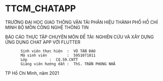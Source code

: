 # TTCM_CHATAPP
TRƯỜNG ĐẠI HỌC GIAO THÔNG VẬN TẢI
PHÂN HIỆU THÀNH PHỐ HỒ CHÍ MINH
BỘ MÔN CÔNG NGHỆ THÔNG TIN

 

BÁO CÁO THỰC TẬP CHUYÊN MÔN
ĐỀ TÀI:
NGHIÊN CỨU VÀ XÂY DỰNG ỨNG DỤNG 
CHAT APP VỚI FLUTTER


	
           Sinh viên thực hiện	:  VÕ TẤN ĐÀO
           Mã sinh viên         :  5951071011
           Lớp			:  CQ.59.CNTT
           Giảng viên hướng dẫn	:  ThS. TRẦN PHONG NHÃ







  		     
TP Hồ Chí Minh, năm 2021
